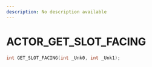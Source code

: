 ```yaml
---
description: No description available 
---
```


# ACTOR\_GET_SLOT_FACING

```cpp
int GET_SLOT_FACING(int _Unk0, int _Unk1);
```